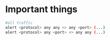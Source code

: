 # Important things

```bash
#all traffic
alert <protocol> any any <> any <port> (...)
alert <protocol> any <port> <> any any (...)
```
